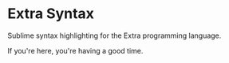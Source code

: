 Extra Syntax
============

Sublime syntax highlighting for the Extra programming language.

If you're here, you're having a good time.
